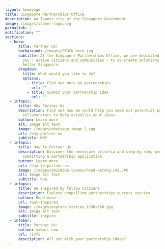 ```yaml
---
layout: homepage
title: Singapore Partnerships Office
description: An Isomer site of the Singapore Government
image: /images/isomer-logo.svg
permalink: /
notification: ""
sections:
  - hero:
      title: Partner Us!
      background: /images/STOCK_Hero.jpg
      subtitle: At the Singapore Partnerships Office, we are dedicated to working with
        you - active citizens and communities - to co-create solutions for a
        better Singapore.
      dropdown:
        title: What would you like to do?
        options:
          - title: Find out more on partnerships
            url: ""
          - title: Submit your partnership idea
            url: ""
  - infopic:
      title: Why Partner Us
      description: Find out how we could help you seek out potential partners or
        collaborators to help actualize your ideas.
      button: Learn more
      alt: Image alt text
      image: /images/whatsapp image_2.jpg
      url: /why-partner-us
      subtitle: WHY
  - infopic:
      title: How to Partner Us
      description: Discover the necessary criteria and step-by-step procedure for
        submitting a partnership application
      button: Learn more
      url: /how-to-partner-us
      image: /images/20210306-loveourhood-katong-142.JPG
      alt: Image alt text
      subtitle: how
  - infopic:
      title: Be Inspired by fellow citizens
      description: Explore compelling partnerships success stories
      button: Read more
      url: /Get-Inspired
      image: /images/explore-stories_1296x550.jpg
      alt: Image alt text
      subtitle: inspire
  - infobar:
      title: Partner Us!
      button: submit now
      url: /info
      description: All set with your partnership ideas?
---
```

